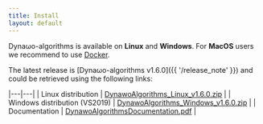 ```yaml
---
title: Install
layout: default
---
```

<!--
    Except where otherwise noted, content in this website is Copyright (c)
    2015-2019, RTE (http://www.rte-france.com) and licensed under a
    CC-BY-4.0 (https://creativecommons.org/licenses/by/4.0/)
    license. All rights reserved.
-->

Dyna&omega;o-algorithms is available on **Linux** and **Windows**. For **MacOS** users we recommend to use [Docker](#docker).

The latest release is [Dyna&omega;o-algorithms v1.6.0]({{ '/release_note' }}) and could be retrieved using the following links:

|---|---|
| Linux distribution | [DynawoAlgorithms_Linux_v1.6.0.zip](https://github.com/dynawo/dynawo-algorithms/releases/download/v1.6.0/DynawoAlgorithms_Linux_v1.6.0.zip) |
| Windows distribution (VS2019) | [DynawoAlgorithms_Windows_v1.6.0.zip](https://github.com/dynawo/dynawo-algorithms/releases/download/v1.6.0/DynawoAlgorithms_Windows_v1.6.0.zip) |
| Documentation | [DynawoAlgorithmsDocumentation.pdf](https://github.com/dynawo/dynawo-algorithms/releases/download/v1.6.0/DynawoAlgorithmsDocumentation.pdf) |

